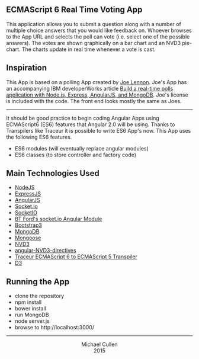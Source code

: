 ## ECMAScript 6 Real Time Voting App


This application allows you to submit a question along with a number of multiple choice answers that you would like feedback on. Whoever browses to the App URL and selects the poll can vote (i.e. select one of the possible answers). The votes are shown graphically on a bar chart and an NVD3 pie-chart. The charts update in real time whenever a vote is cast.


## Inspiration

This App is based on a polling App created by [Joe Lennon](https://github.com/joelennon/bluemixpolls).
Joe's App has an accompanying IBM developerWorks article [Build a real-time polls application with Node.js, Express, AngularJS, and MongoDB](http://www.ibm.com/developerworks/library/wa-nodejs-polling-app/).
Joe's license is included with the code. The front end looks mostly the same as Joes. 

<hr>

It should be good practice to begin coding Angular Apps using ECMAScript6 (ES6) features that Angular 2.0 will be using. Thanks to Transpilers like Traceur it is possible to write ES6 App's now. This App uses the following ES6 features.

- ES6 modules (will eventually replace angular modules)
- ES6 classes (to store controller and factory code)


## Main Technologies Used

- [NodeJS](http://nodejs.org/)
- [ExpressJS](http://expressjs.com/) 
- [AngularJS](https://angularjs.org/)
- [Socket.io](socket.io)
- [SocketIO](http://socket.io/)
- [BT Ford's socket.io Angular Module](https://github.com/btford/angular-socket-io)
- [Bootstrap3](http://getbootstrap.com/)
- [MongoDB](http://www.mongodb.org/)
- [Mongoose](http://mongoosejs.com/)
- [NVD3](http://nvd3.org/)
- [angular-NVD3-directives](https://github.com/angularjs-nvd3-directives/angularjs-nvd3-directives)
- [Traceur ECMAScript 6 to ECMAScript 5 Transpiler](https://github.com/google/traceur-compiler)
- [D3](http://d3js.org/)



## Running the App

- clone the repository
- npm install
- bower install
- run MongoDB
- node server.js
- browse to http://localhost:3000/


<hr>

<div align="center">
Michael Cullen <br/>
2015
</div>

